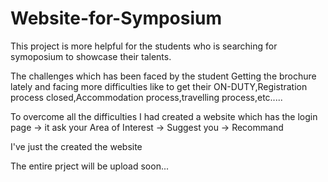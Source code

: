 # Website-for-Symposium

This project is more helpful for the students who is searching for symoposium to showcase their talents.

The challenges which has been faced by the student 
 Getting the brochure lately and facing more difficulties like to get their ON-DUTY,Registration process closed,Accommodation process,travelling process,etc..... 
 
 To overcome all the difficulties I had created a website which has the login page -> it ask your Area of Interest -> Suggest you -> Recommand 
 
 I've just the created the website
 
 The entire prject will be upload soon... 
